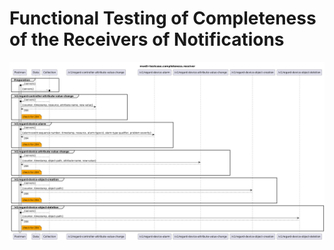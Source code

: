 # Functional Testing of Completeness of the Receivers of Notifications

![Overview](./mwdi+diagram.completeness.receiver.png)  
